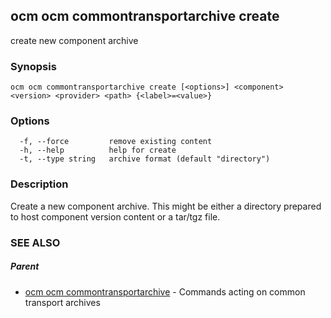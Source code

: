 ## ocm ocm commontransportarchive create

create new component archive

### Synopsis

```
ocm ocm commontransportarchive create [<options>] <component> <version> <provider> <path> {<label>=<value>}
```

### Options

```
  -f, --force         remove existing content
  -h, --help          help for create
  -t, --type string   archive format (default "directory")
```

### Description


Create a new component archive. This might be either a directory prepared
to host component version content or a tar/tgz file.


### SEE ALSO

##### Parent

* [ocm ocm commontransportarchive](ocm_ocm_commontransportarchive.md)	 - Commands acting on common transport archives

